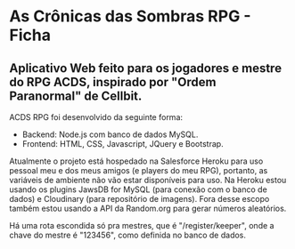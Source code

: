# As Crônicas das Sombras RPG - Ficha

## Aplicativo Web feito para os jogadores e mestre do RPG ACDS, inspirado por "Ordem Paranormal" de Cellbit.

ACDS RPG foi desenvolvido da seguinte forma:
  - Backend: Node.js com banco de dados MySQL.
  - Frontend: HTML, CSS, Javascript, JQuery e Bootstrap.

Atualmente o projeto está hospedado na Salesforce Heroku para uso pessoal meu e dos meus amigos (e players do meu RPG), portanto, as variáveis de ambiente não vão estar disponíveis para uso.
Na Heroku estou usando os plugins JawsDB for MySQL (para conexão com o banco de dados) e Cloudinary (para repositório de imagens). Fora desse escopo também estou usando a API da Random.org para gerar números aleatórios.

Há uma rota escondida só pra mestres, que é "/register/keeper", onde a chave do mestre é "123456", como definida no banco de dados.
